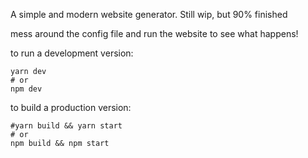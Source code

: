 A simple and modern website generator.
Still wip, but 90% finished

mess around the config file and run the website to see what happens!

to run a development version:
```
yarn dev
# or
npm dev
```

to build a production version:
```
#yarn build && yarn start
# or
npm build && npm start
```
